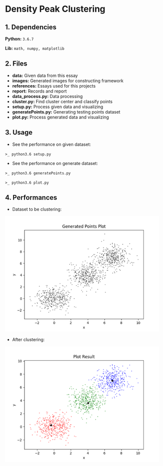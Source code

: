 # Density Peak Clustering

## 1. Dependencies

**Python:**  `3.6.7`

**Lib:**  `math, numpy, matplotlib`

## 2. Files

- **data:** Given data from this essay
- **images:** Generated images for constructing framework
- **references:** Essays used for this projects
- **report:** Records and report
- **data_process.py:** Data processing
- **cluster.py:** Find cluster center and classify points
- **setup.py:** Process given data and visualizing
- **generatePoints.py:** Generating testing points dataset
- **plot.py:** Process generated data and visualizing

## 3. Usage

- See the performance on given dataset:

`>_ python3.6 setup.py`

- See the performance on generate dataset:

`>_ python3.6 generatePoints.py`

`>_ python3.6 plot.py`

## 4. Performances

- Dataset to be clustering:

![generatedPoints](images/generatedPoints.png)

- After clustering:

![result](images/result.png)
